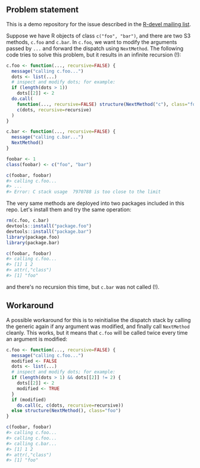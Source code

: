 ## Problem statement

This is a demo repository for the issue described in the [R-devel mailing list](https://stat.ethz.ch/pipermail/r-devel/2018-February/075613.html).

Suppose we have R objects of class `c("foo", "bar")`, and there are two S3 methods, `c.foo` and `c.bar`. In `c.foo`, we want to modify the arguments passed by `...` and forward the dispatch using `NextMethod`. The following code tries to solve this problem, but it results in an infinite recursion (!):

```r
c.foo <- function(..., recursive=FALSE) {
  message("calling c.foo...")
  dots <- list(...)
  # inspect and modify dots; for example:
  if (length(dots > 1))
    dots[[2]] <- 2
  do.call(
    function(..., recursive=FALSE) structure(NextMethod("c"), class="foo"),
    c(dots, recursive=recursive)
  )
}

c.bar <- function(..., recursive=FALSE) {
  message("calling c.bar...")
  NextMethod()
}

foobar <- 1
class(foobar) <- c("foo", "bar")

c(foobar, foobar)
#> calling c.foo...
#> ...
#> Error: C stack usage  7970788 is too close to the limit
```

The very same methods are deployed into two packages included in this repo. Let's install them and try the same operation:

```r
rm(c.foo, c.bar)
devtools::install("package.foo")
devtools::install("package.bar")
library(package.foo)
library(package.bar)

c(foobar, foobar)
#> calling c.foo...
#> [1] 1 2
#> attr(,"class")
#> [1] "foo"
```

and there's no recursion this time, but `c.bar` was not called (!).

## Workaround

A possible workaround for this is to reinitialise the dispatch stack by calling the generic again if any argument was modified, and finally call `NextMethod` cleanly. This works, but it means that `c.foo` will be called twice every time an argument is modified:

```r
c.foo <- function(..., recursive=FALSE) {
  message("calling c.foo...")
  modified <- FALSE
  dots <- list(...)
  # inspect and modify dots; for example:
  if (length(dots > 1) && dots[[2]] != 2) {
    dots[[2]] <- 2
    modified <- TRUE
  }
  if (modified)
    do.call(c, c(dots, recursive=recursive))
  else structure(NextMethod(), class="foo")
}

c(foobar, foobar)
#> calling c.foo...
#> calling c.foo...
#> calling c.bar...
#> [1] 1 2
#> attr(,"class")
#> [1] "foo"
```
